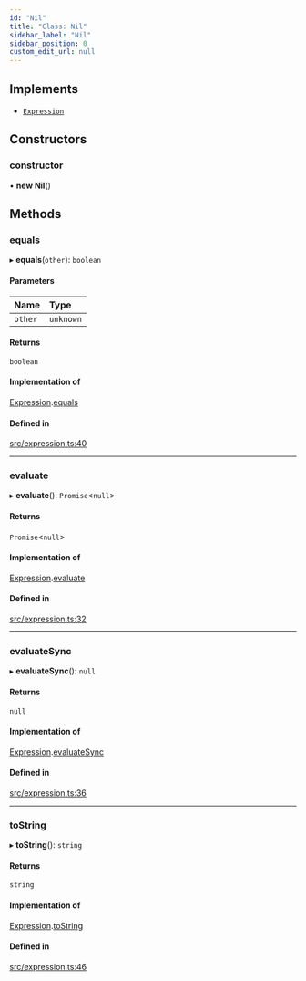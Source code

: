 ```yaml
---
id: "Nil"
title: "Class: Nil"
sidebar_label: "Nil"
sidebar_position: 0
custom_edit_url: null
---
```


## Implements

- [`Expression`](../interfaces/Expression.md)

## Constructors

### constructor

• **new Nil**()

## Methods

### equals

▸ **equals**(`other`): `boolean`

#### Parameters

| Name | Type |
| :------ | :------ |
| `other` | `unknown` |

#### Returns

`boolean`

#### Implementation of

[Expression](../interfaces/Expression.md).[equals](../interfaces/Expression.md#equals)

#### Defined in

[src/expression.ts:40](https://github.com/jg-rp/liquidscript/blob/6bed77c/src/expression.ts#L40)

___

### evaluate

▸ **evaluate**(): `Promise`<``null``\>

#### Returns

`Promise`<``null``\>

#### Implementation of

[Expression](../interfaces/Expression.md).[evaluate](../interfaces/Expression.md#evaluate)

#### Defined in

[src/expression.ts:32](https://github.com/jg-rp/liquidscript/blob/6bed77c/src/expression.ts#L32)

___

### evaluateSync

▸ **evaluateSync**(): ``null``

#### Returns

``null``

#### Implementation of

[Expression](../interfaces/Expression.md).[evaluateSync](../interfaces/Expression.md#evaluatesync)

#### Defined in

[src/expression.ts:36](https://github.com/jg-rp/liquidscript/blob/6bed77c/src/expression.ts#L36)

___

### toString

▸ **toString**(): `string`

#### Returns

`string`

#### Implementation of

[Expression](../interfaces/Expression.md).[toString](../interfaces/Expression.md#tostring)

#### Defined in

[src/expression.ts:46](https://github.com/jg-rp/liquidscript/blob/6bed77c/src/expression.ts#L46)
